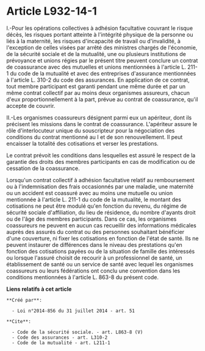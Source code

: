 # Article L932-14-1

I.-Pour les opérations collectives à adhésion facultative couvrant le risque décès, les risques portant atteinte à
l'intégrité physique de la personne ou liés à la maternité, les risques d'incapacité de travail ou d'invalidité, à
l'exception de celles visées par arrêté des ministres chargés de l'économie, de la sécurité sociale et de la mutualité, une
ou plusieurs institutions de prévoyance et unions régies par le présent titre peuvent conclure un contrat de coassurance avec
des mutuelles et unions mentionnées à l'article L. 211-1 du code de la mutualité et avec des entreprises d'assurance
mentionnées à l'article L. 310-2 du code des assurances. En application de ce contrat, tout membre participant est garanti
pendant une même durée et par un même contrat collectif par au moins deux organismes assureurs, chacun d'eux
proportionnellement à la part, prévue au contrat de coassurance, qu'il accepte de couvrir. 

II.-Les organismes coassureurs désignent parmi eux un apériteur, dont ils précisent les missions dans le contrat de
coassurance. L'apériteur assure le rôle d'interlocuteur unique du souscripteur pour la négociation des conditions du contrat
mentionné au I et de son renouvellement. Il peut encaisser la totalité des cotisations et verser les prestations. 

Le contrat prévoit les conditions dans lesquelles est assuré le respect de la garantie des droits des membres participants en
cas de modification ou de cessation de la coassurance. 

Lorsqu'un contrat collectif à adhésion facultative relatif au remboursement ou à l'indemnisation des frais occasionnés par
une maladie, une maternité ou un accident est coassuré avec au moins une mutuelle ou union mentionnée à l'article L. 211-1 du
code de la mutualité, le montant des cotisations ne peut être modulé qu'en fonction du revenu, du régime de sécurité sociale
d'affiliation, du lieu de résidence, du nombre d'ayants droit ou de l'âge des membres participants. Dans ce cas, les
organismes coassureurs ne peuvent en aucun cas recueillir des informations médicales auprès des assurés du contrat ou des
personnes souhaitant bénéficier d'une couverture, ni fixer les cotisations en fonction de l'état de santé. Ils ne peuvent
instaurer de différences dans le niveau des prestations qu'en fonction des cotisations payées ou de la situation de famille
des intéressés ou lorsque l'assuré choisit de recourir à un professionnel de santé, un établissement de santé ou un service
de santé avec lequel les organismes coassureurs ou leurs fédérations ont conclu une convention dans les conditions
mentionnées à l'article L. 863-8 du présent code.

**Liens relatifs à cet article**

	**Créé par**:

	  - Loi n°2014-856 du 31 juillet 2014 - art. 51

	**Cite**:

	  - Code de la sécurité sociale. - art. L863-8 (V)
	  - Code des assurances - art. L310-2
	  - Code de la mutualité - art. L211-1
